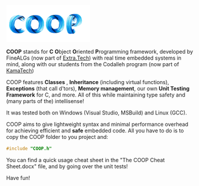 ![](COOP%20logo_ST.png)


**COOP** stands for **C** **O**bject **O**riented **P**rogramming framework, developed by FineALGs (now part of [Extra.Tech](https://extra.tech/)) with real time embedded systems in mind, 
along with our students from the Codalleh program (now part of [KamaTech](https://www.kamatech.org.il/))

COOP features **Classes** , **Inheritance** (including virtual functions), **Exceptions** (that call d'tors), **Memory management**,
our own **Unit Testing Framework** for C, and more. All of this while maintaining type safety and (many parts of the) intellisense!

It was tested both on Windows (Visual Studio, MSBuild) and Linux (GCC).

COOP aims to give lightweight syntax and minimal performance overhead for achieving efficient and **safe** embedded code.
All you have to do is to copy the COOP folder to you project and:
```cpp 
#include "COOP.h"
```

You can find a quick usage cheat sheet in the "The COOP Cheat Sheet.docx" file, and by going over the unit tests!

Have fun!
